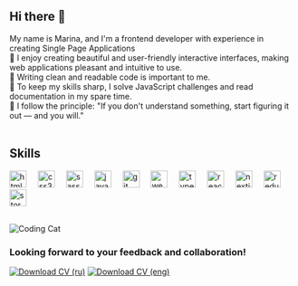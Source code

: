 ## Hi there 👋


My name is Marina, and I'm a frontend developer with experience in creating Single Page Applications<br>
🔸 I enjoy creating beautiful and user-friendly interactive interfaces, making web applications pleasant and intuitive to use.<br>
🔸 Writing clean and readable code is important to me.<br>
🔸 To keep my skills sharp, I solve JavaScript challenges and read documentation in my spare time.<br>
🔸 I follow the principle: "If you don't understand something, start figuring it out — and you will."<br><br>

## Skills
<div>
  <img src="https://cdn.jsdelivr.net/gh/devicons/devicon/icons/html5/html5-original.svg" height="30" alt="html5 logo"  />
  <img width="12" />
  <img src="https://cdn.jsdelivr.net/gh/devicons/devicon/icons/css3/css3-original.svg" height="30" alt="css3 logo"  />
  <img width="12" />
  <img src="https://cdn.jsdelivr.net/gh/devicons/devicon/icons/sass/sass-original.svg" height="30" alt="sass logo"  />
  <img width="12" />
  <img src="https://cdn.jsdelivr.net/gh/devicons/devicon/icons/javascript/javascript-original.svg" height="30" alt="javascript logo"  />
  <img width="12" />
  <img src="https://cdn.jsdelivr.net/gh/devicons/devicon/icons/git/git-original.svg" height="30" alt="git logo"  />
  <img width="12" />
  <img src="https://cdn.jsdelivr.net/gh/devicons/devicon/icons/webstorm/webstorm-original.svg" height="30" alt="webstorm logo"  />
  <img width="12" />
  <img src="https://cdn.jsdelivr.net/gh/devicons/devicon/icons/typescript/typescript-original.svg" height="30" alt="typescript logo"  />
  <img width="12" />
  <img src="https://cdn.jsdelivr.net/gh/devicons/devicon/icons/react/react-original.svg" height="30" alt="react logo"  />
  <img width="12" />
  <img src="https://cdn.jsdelivr.net/gh/devicons/devicon/icons/nextjs/nextjs-original.svg" height="30" alt="nextjs logo"  />
  <img width="12" />
  <img src="https://cdn.jsdelivr.net/gh/devicons/devicon/icons/redux/redux-original.svg" height="30" alt="redux logo"  />
  <img width="12" />
  <img src="https://cdn.jsdelivr.net/gh/devicons/devicon/icons/storybook/storybook-original.svg" height="30" alt="storybook logo"  />
</div>



<br>

![Coding Cat](https://media0.giphy.com/media/v1.Y2lkPTc5MGI3NjExc3hnc2Z3YXN3NWhhMDNxYjFqdXNzZWpxb2plc3o5Ym45YmZ3eW8wcCZlcD12MV9pbnRlcm5hbF9naWZfYnlfaWQmY3Q9Zw/scZPhLqaVOM1qG4lT9/giphy.gif)

### Looking forward to your feedback and collaboration!

[![Download CV (ru)](https://img.shields.io/badge/Download_CV_-RU-darkorange  )](https://raw.githubusercontent.com/marinavyatk/marinavyatk/main/Marina_Vyatkina_ru.pdf)
[![Download CV (eng)](https://img.shields.io/badge/Download_CV_-ENG-darkorange  )](https://raw.githubusercontent.com/marinavyatk/marinavyatk/main/Marina_Vyatkina_eng.pdf)

